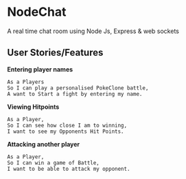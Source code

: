 # NodeChat
A real time chat room using Node Js, Express & web sockets

## User Stories/Features
**Entering player names**
```
As a Players
So I can play a personalised PokeClone battle,
A want to Start a fight by entering my name.
```
**Viewing Hitpoints**
```
As a Player,
So I can see how close I am to winning,
I want to see my Opponents Hit Points.
```
**Attacking another player**
```
As a Player,
So I can win a game of Battle,
I want to be able to attack my opponent.
```
